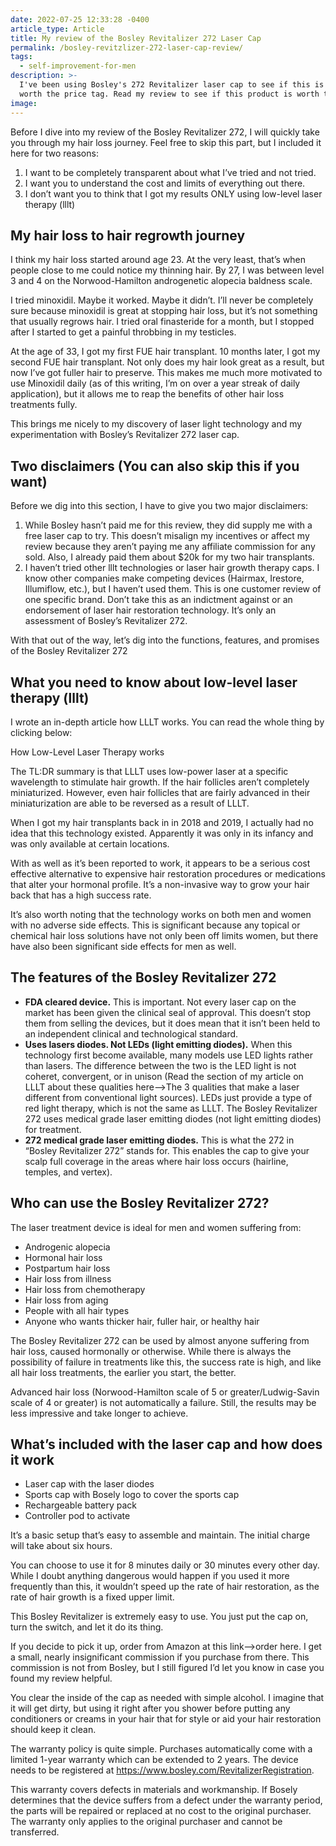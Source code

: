 ```yaml
---
date: 2022-07-25 12:33:28 -0400
article_type: Article
title: My review of the Bosley Revitalizer 272 Laser Cap
permalink: /bosley-revitzlizer-272-laser-cap-review/
tags:
  - self-improvement-for-men
description: >-
  I've been using Bosley's 272 Revitalizer laser cap to see if this is really
  worth the price tag. Read my review to see if this product is worth the money.
image:
---
```

Before I dive into my review of the Bosley Revitalizer 272, I will quickly take you through my hair loss journey. Feel free to skip this part, but I included it here for two reasons:

1. I want to be completely transparent about what I’ve tried and not tried.
2. I want you to understand the cost and limits of everything out there.
3. I don’t want you to think that I got my results ONLY using low-level laser therapy (lllt)

## My hair loss to hair regrowth journey

I think my hair loss started around age 23. At the very least, that’s when people close to me could notice my thinning hair. By 27, I was between level 3 and 4 on the Norwood-Hamilton androgenetic alopecia baldness scale.

I tried minoxidil. Maybe it worked. Maybe it didn’t. I’ll never be completely sure because minoxidil is great at stopping hair loss, but it’s not something that usually regrows hair. I tried oral finasteride for a month, but I stopped after I started to get a painful throbbing in my testicles.

At the age of 33, I got my first FUE hair transplant. 10 months later, I got my second FUE hair transplant. Not only does my hair look great as a result, but now I’ve got fuller hair to preserve. This makes me much more motivated to use Minoxidil daily (as of this writing, I’m on over a year streak of daily application), but it allows me to reap the benefits of other hair loss treatments fully.

This brings me nicely to my discovery of laser light technology and my experimentation with Bosley’s Revitalizer 272 laser cap.

## Two disclaimers (You can also skip this if you want)

Before we dig into this section, I have to give you two major disclaimers:

1. While Bosley hasn’t paid me for this review, they did supply me with a free laser cap to try. This doesn’t misalign my incentives or affect my review because they aren’t paying me any affiliate commission for any sold. Also, I already paid them about $20k for my two hair transplants.
2. I haven’t tried other lllt technologies or laser hair growth therapy caps. I know other companies make competing devices (Hairmax, Irestore, Illumiflow, etc.), but I haven’t used them. This is one customer review of one specific brand. Don’t take this as an indictment against or an endorsement of laser hair restoration technology. It’s only an assessment of Bosley’s Revitalizer 272.

With that out of the way, let’s dig into the functions, features, and promises of the Bosley Revitalizer 272

## What you need to know about low-level laser therapy (lllt)

I wrote an in-depth article how LLLT works. You can read the whole thing by clicking below:

How Low-Level Laser Therapy works

The TL:DR summary is that LLLT uses low-power laser at a specific wavelength to stimulate hair growth. If the hair follicles aren’t completely miniaturized. However, even hair follicles that are fairly advanced in their miniaturization are able to be reversed as a result of LLLT.

When I got my hair transplants back in in 2018 and 2019, I actually had no idea that this technology existed. Apparently it was only in its infancy and was only available at certain locations.

With as well as it’s been reported to work, it appears to be a serious cost effective alternative to expensive hair restoration procedures or medications that alter your hormonal profile. It’s a non-invasive way to grow your hair back that has a high success rate.

It’s also worth noting that the technology works on both men and women with no adverse side effects. This is significant because any topical or chemical hair loss solutions have not only been off limits women, but there have also been significant side effects for men as well.

## The features of the Bosley Revitalizer 272

* **FDA cleared device.** This is important. Not every laser cap on the market has been given the clinical seal of approval. This doesn’t stop them from selling the devices, but it does mean that it isn’t been held to an independent clinical and technological standard.
* **Uses lasers diodes. Not LEDs (light emitting diodes).** When this technology first become available, many models use LED lights rather than lasers. The difference between the two is the LED light is not coheret, convergent, or in unison (Read the section of my article on LLLT about these qualities here—&gt;The 3 qualities that make a laser different from conventional light sources). LEDs just provide a type of red light therapy, which is not the same as LLLT. The Bosley Revitalizer 272 uses medical grade laser emitting diodes (not light emitting diodes) for treatment.
* **272 medical grade laser emitting diodes.** This is what the 272 in “Bosley Revitalizer 272” stands for. This enables the cap to give your scalp full coverage in the areas where hair loss occurs (hairline, temples, and vertex).

## Who can use the Bosley Revitalizer 272?

The laser treatment device is ideal for men and women suffering from:

* Androgenic alopecia
* Hormonal hair loss
* Postpartum hair loss
* Hair loss from illness
* Hair loss from chemotherapy
* Hair loss from aging
* People with all hair types
* Anyone who wants thicker hair, fuller hair, or healthy hair

The Bosley Revitalizer 272 can be used by almost anyone suffering from hair loss, caused hormonally or otherwise. While there is always the possibility of failure in treatments like this, the success rate is high, and like all hair loss treatments, the earlier you start, the better.

Advanced hair loss (Norwood-Hamilton scale of 5 or greater/Ludwig-Savin scale of 4 or greater) is not automatically a failure. Still, the results may be less impressive and take longer to achieve.

## What’s included with the laser cap and how does it work

* Laser cap with the laser diodes
* Sports cap with Bosely logo to cover the sports cap
* Rechargeable battery pack
* Controller pod to activate

It’s a basic setup that’s easy to assemble and maintain. The initial charge will take about six hours.

You can choose to use it for 8 minutes daily or 30 minutes every other day. While I doubt anything dangerous would happen if you used it more frequently than this, it wouldn’t speed up the rate of hair restoration, as the rate of hair growth is a fixed upper limit.

This Bosley Revitalizer is extremely easy to use. You just put the cap on, turn the switch, and let it do its thing.

If you decide to pick it up, order from Amazon at this link—&gt;order here. I get a small, nearly insignificant commission if you purchase from there. This commission is not from Bosley, but I still figured I’d let you know in case you found my review helpful.

You clear the inside of the cap as needed with simple alcohol. I imagine that it will get dirty, but using it right after you shower before putting any conditioners or creams in your hair that for style or aid your hair restoration should keep it clean.

The warranty policy is quite simple. Purchases automatically come with a limited 1-year warranty which can be extended to 2 years. The device needs to be registered at https://www.bosley.com/RevitalizerRegistration.

This warranty covers defects in materials and workmanship. If Bosely determines that the device suffers from a defect under the warranty period, the parts will be repaired or replaced at no cost to the original purchaser. The warranty only applies to the original purchaser and cannot be transferred.

